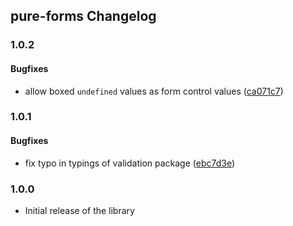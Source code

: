 ## pure-forms Changelog

<a name="1.0.2"></a>
### 1.0.2

#### Bugfixes

* allow boxed `undefined` values as form control values ([ca071c7](https://github.com/MrWolfZ/ngrx-forms/commit/ca071c7))

<a name="1.0.1"></a>
### 1.0.1

#### Bugfixes

* fix typo in typings of validation package ([ebc7d3e](https://github.com/MrWolfZ/pure-forms/commit/ebc7d3e))

<a name="1.0.0"></a>
### 1.0.0

* Initial release of the library
